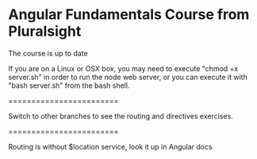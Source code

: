 Angular Fundamentals Course from Pluralsight
========================

The course is up to date


If you are on a Linux or OSX box, you may need to execute "chmod +x server.sh" in order to run the node web server, or you can execute it with "bash server.sh" from the bash shell.

========================

Switch to other branches to see the routing and 
directives exercises.

========================

Routing is without $location service, look it up
in Angular docs